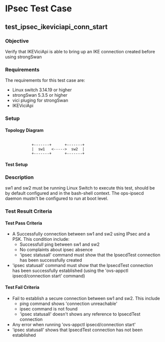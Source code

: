 # IPsec Test Case

##  test_ipsec_ikeviciapi_conn_start

### Objective
Verify that IKEViciApi is able to bring up an IKE connection created before using strongSwan

### Requirements
The requirements for this test case are:
 - Linux switch 3.14.19 or higher
 - strongSwan 5.3.5 or higher
 - vici pluging for strongSwan
 - IKEViciApi

### Setup

#### Topology Diagram
```ditaa

            +-------+      +-------+
            |  sw1   <----->  sw2  |
            +-------+      +-------+
```
#### Test Setup

### Description
sw1 and sw2 must be running Linux Switch to execute this test, should be by default configured and in the bash-shell context. The ops-ipsecd daemon mustn't be configured to run at boot level.

### Test Result Criteria

#### Test Pass Criteria
+ A Successfully connection between sw1 and sw2 using IPsec and a PSK. This condition include:
  * Successfull ping between sw1 and sw2
  * No complaints about ipsec absence
  * 'ipsec statusall' command must show that the IpsecdTest connection has been successfully created
+ 'ipsec statusall' command must show that the IpsecdTest connection has been successfully established (using the 'ovs-appctl ipsecd/connection start' command)

#### Test Fail Criteria
+ Fail to establish a secure connection between sw1 and sw2. This include
  * ping command shows 'connection unreachable'
  * ipsec command is not found
  * 'ipsec statusall' doesn't shows any reference to IpsecdTest connection
+ Any error when running 'ovs-appctl ipsecd/connection start'
+ 'ipsec statusall' shows that IpsecdTest connection has not been established